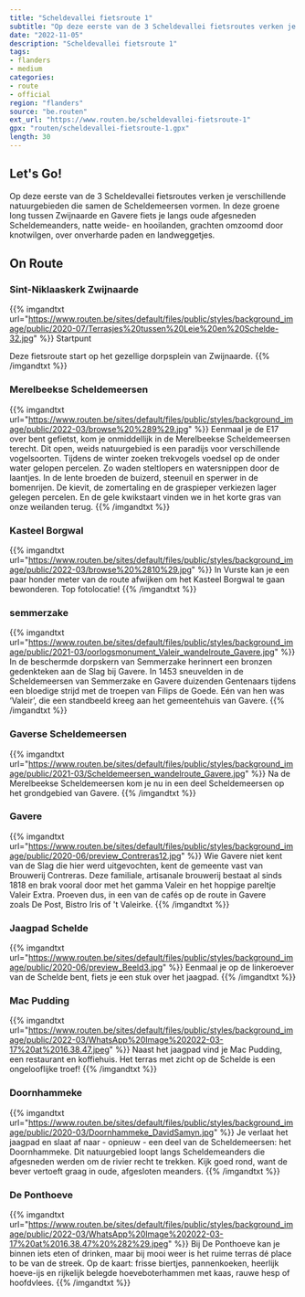 ```yaml
---
title: "Scheldevallei fietsroute 1"
subtitle: "Op deze eerste van de 3 Scheldevallei fietsroutes verken je verschillende natuurgebieden die samen de Scheldemeersen vormen"
date: "2022-11-05"
description: "Scheldevallei fietsroute 1"
tags:
- flanders
- medium
categories:
- route
- official
region: "flanders"
source: "be.routen"
ext_url: "https://www.routen.be/scheldevallei-fietsroute-1"
gpx: "routen/scheldevallei-fietsroute-1.gpx"
length: 30
---
```


## Let's Go!

Op deze eerste van de 3 Scheldevallei fietsroutes verken je verschillende natuurgebieden die samen de Scheldemeersen vormen. In deze groene long tussen Zwijnaarde en Gavere fiets je langs oude afgesneden Scheldemeanders, natte weide- en hooilanden, grachten omzoomd door knotwilgen, over onverharde paden en landweggetjes.

## On Route

### Sint-Niklaaskerk Zwijnaarde

{{% imgandtxt url="https://www.routen.be/sites/default/files/public/styles/background_image/public/2020-07/Terrasjes%20tussen%20Leie%20en%20Schelde-32.jpg" %}}
Startpunt

Deze fietsroute start op het gezellige dorpsplein van Zwijnaarde.
{{% /imgandtxt %}}

### Merelbeekse Scheldemeersen

{{% imgandtxt url="https://www.routen.be/sites/default/files/public/styles/background_image/public/2022-03/browse%20%289%29.jpg" %}}
Eenmaal je de E17 over bent gefietst, kom je onmiddellijk in de Merelbeekse Scheldemeersen terecht. Dit open, weids natuurgebied is een paradijs voor verschillende vogelsoorten. Tijdens de winter zoeken trekvogels voedsel op de onder water gelopen percelen. Zo waden steltlopers en watersnippen door de laantjes. In de lente broeden de buizerd, steenuil en sperwer in de bomenrijen. De kievit, de zomertaling en de graspieper verkiezen lager gelegen percelen. En de gele kwikstaart vinden we in het korte gras van onze weilanden terug.
{{% /imgandtxt %}}

### Kasteel Borgwal

{{% imgandtxt url="https://www.routen.be/sites/default/files/public/styles/background_image/public/2022-03/browse%20%2810%29.jpg" %}}
In Vurste kan je een paar honder meter van de route afwijken om het Kasteel Borgwal te gaan bewonderen. Top fotolocatie!
{{% /imgandtxt %}}

### semmerzake

{{% imgandtxt url="https://www.routen.be/sites/default/files/public/styles/background_image/public/2021-03/oorlogsmonument_Valeir_wandelroute_Gavere.jpg" %}}
In de beschermde dorpskern van Semmerzake herinnert een bronzen gedenkteken aan de Slag bij Gavere. In 1453 sneuvelden in de Scheldemeersen van Semmerzake en Gavere duizenden Gentenaars tijdens een bloedige strijd met de troepen van Filips de Goede. Eén van hen was ‘Valeir’, die een standbeeld kreeg aan het gemeentehuis van Gavere.
{{% /imgandtxt %}}

### Gaverse Scheldemeersen

{{% imgandtxt url="https://www.routen.be/sites/default/files/public/styles/background_image/public/2021-03/Scheldemeersen_wandelroute_Gavere.jpg" %}}
Na de Merelbeekse Scheldemeersen kom je nu in een deel Scheldemeersen op het grondgebied van Gavere.
{{% /imgandtxt %}}

### Gavere

{{% imgandtxt url="https://www.routen.be/sites/default/files/public/styles/background_image/public/2020-06/preview_Contreras12.jpg" %}}
Wie Gavere niet kent van de Slag die hier werd uitgevochten, kent de gemeente vast van Brouwerij Contreras. Deze familiale, artisanale brouwerij bestaat al sinds 1818 en brak vooral door met het gamma Valeir en het hoppige pareltje Valeir Extra. Proeven dus, in een van de cafés op de route in Gavere zoals De Post, Bistro Iris of 't Valeirke.
{{% /imgandtxt %}}

### Jaagpad Schelde 

{{% imgandtxt url="https://www.routen.be/sites/default/files/public/styles/background_image/public/2020-06/preview_Beeld3.jpg" %}}
Eenmaal je op de linkeroever van de Schelde bent, fiets je een stuk over het jaagpad.
{{% /imgandtxt %}}

### Mac Pudding

{{% imgandtxt url="https://www.routen.be/sites/default/files/public/styles/background_image/public/2022-03/WhatsApp%20Image%202022-03-17%20at%2016.38.47.jpeg" %}}
Naast het jaagpad vind je Mac Pudding, een restaurant en koffiehuis. Het terras met zicht op de Schelde is een ongelooflijke troef!
{{% /imgandtxt %}}

### Doornhammeke

{{% imgandtxt url="https://www.routen.be/sites/default/files/public/styles/background_image/public/2020-03/Doornhammeke_DavidSamyn.jpg" %}}
Je verlaat het jaagpad en slaat af naar - opnieuw - een deel van de Scheldemeersen: het Doornhammeke. Dit natuurgebied loopt langs Scheldemeanders die afgesneden werden om de rivier recht te trekken. Kijk goed rond, want de bever vertoeft graag in oude, afgesloten meanders.
{{% /imgandtxt %}}

### De Ponthoeve

{{% imgandtxt url="https://www.routen.be/sites/default/files/public/styles/background_image/public/2022-03/WhatsApp%20Image%202022-03-17%20at%2016.38.47%20%282%29.jpeg" %}}
Bij De Ponthoeve kan je binnen iets eten of drinken, maar bij mooi weer is het ruime terras dé place to be van de streek. Op de kaart: frisse biertjes, pannenkoeken, heerlijk hoeve-ijs en rijkelijk belegde hoeveboterhammen met kaas, rauwe hesp of hoofdvlees.
{{% /imgandtxt %}}


